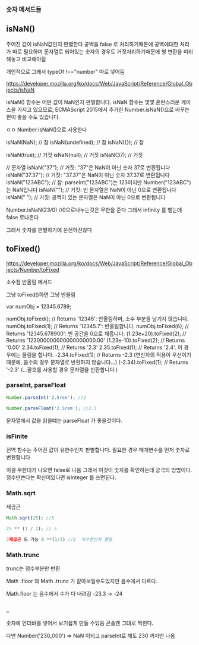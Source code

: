 ### 숫자 메서드들

## isNaN()

주어진 값이 isNaN값인지 판별한다
공백을 false 로 처리하기때문에 공백에대한 처리가 따로 필요하며
문자열로 되어있는 숫자의 경우도 거짓처리하기때문에 형 변환을 미리해놓고 비교해야됨

개인적으로 그래서 typeOf !=="number" 따로 넣어둠

https://developer.mozilla.org/ko/docs/Web/JavaScript/Reference/Global_Objects/isNaN

isNaN() 함수는 어떤 값이 NaN인지 판별합니다. isNaN 함수는 몇몇 혼란스러운 케이스을 가지고 있으므로, ECMAScript 2015에서 추가한 Number.isNaN()으로 바꾸는 편이 좋을 수도 있습니다.

ㅇㅇ Number.isNaN()으로 사용한다

isNaN(NaN); // 참
isNaN(undefined); // 참
isNaN({}); // 참

isNaN(true); // 거짓
isNaN(null); // 거짓
isNaN(37); // 거짓

// 문자열
isNaN("37"); // 거짓: "37"은 NaN이 아닌 숫자 37로 변환됩니다
isNaN("37.37"); // 거짓: "37.37"은 NaN이 아닌 숫자 37.37로 변환됩니다
isNaN("123ABC"); // 참: parseInt("123ABC")는 123이지만 Number("123ABC")는 NaN입니다
isNaN(""); // 거짓: 빈 문자열은 NaN이 아닌 0으로 변환됩니다
isNaN(" "); // 거짓: 공백이 있는 문자열은 NaN이 아닌 0으로 변환됩니다

Number.isNaN(23/0) //0으로나누는것은 무한을 준다 그래서 infinity 를 뱉는데 false 로나온다

그래서 숫자를 판별하기에 온전하진않다

## toFixed()

https://developer.mozilla.org/ko/docs/Web/JavaScript/Reference/Global_Objects/Number/toFixed

소수점 반올림 메서드

그냥 toFixed()하면 그냥 반올림

var numObj = 12345.6789;

numObj.toFixed(); // Returns '12346': 반올림하며, 소수 부분을 남기지 않습니다.
numObj.toFixed(1); // Returns '12345.7': 반올림합니다.
numObj.toFixed(6); // Returns '12345.678900': 빈 공간을 0으로 채웁니다.
(1.23e+20).toFixed(2); // Returns '123000000000000000000.00'
(1.23e-10).toFixed(2); // Returns '0.00'
2.34.toFixed(1); // Returns '2.3'
2.35.toFixed(1); // Returns '2.4'. 이 경우에는 올림을 합니다.
-2.34.toFixed(1); // Returns -2.3 (연산자의 적용이 우선이기 때문에, 음수의 경우 문자열로 반환하지 않습니다...)
(-2.34).toFixed(1); // Returns '-2.3' (...괄호를 사용할 경우 문자열을 반환합니다.)

### parseInt, parseFloat

```js
Number.parseInt('2.5rem'); //2

Number.parseFloat('2.5rem'); //2.5
```

문자열에서 값을 읽을떄는 parseFloat 가 좋을것이다.

### isFinite

전역 함수는 주어진 값이 유한수인지 판별합니다. 필요한 경우 매개변수를 먼저 숫자로 변환합니다

이걸 무한대가 나오면 false로 나옴
그래서 이것이 숫자를 확인하는데 궁극의 방법이다.
정수만쓴다는 확신이있다면 isInteger 를 쓰면된다.

### Math.sqrt

제곱근

```js
Math.sqrt(25); //5

25 ** (1 / 2); // 5

3제곱근 도 가능 8 **(1/3) //2  지수연산자 활용
```

### Math.trunc

trunc는 정수부분만 반환

Math .floor 와 Math .trunc 가 같아보일수도있지만 음수에서 다르다.

Math.floor 는 음수에서 수가 다 내려감 -23.3 → -24

### \_

숫자에 언더바를 넣어서 보기쉽게 만들 수있음 콘솔엔 그대로 찍힌다.

다만 Number('230_000') => NaN 이되고
parseInt로 해도 230 까지만 나옴
